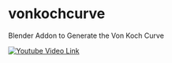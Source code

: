 # vonkochcurve
Blender Addon to Generate the Von Koch Curve 

[![Youtube Video Link](https://img.youtube.com/vi/0uS9_EczWOc/0.jpg)](https://www.youtube.com/watch?v=0uS9_EczWOc)
